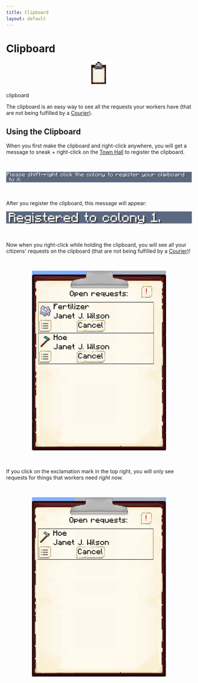 ```yaml
---
title: Clipboard
layout: default
---
```

# Clipboard

<div class="infobox box text-center">
    <p style="text-align:center;"><img src="../../assets/images/icons/minecolonies/clipboard.png" alt="Clipboard"></p>
    <recipe>clipboard</recipe>
</div>

The clipboard is an easy way to see all the requests your workers have (that are not being fulfilled by a [Courier](../../source/workers/forester)).

## Using the Clipboard

When you first make the clipboard and right-click anywhere, you will get a message to sneak + right-click on the [Town Hall](../../source/workers/chickenfarmer) to register the clipboard.

<br>
<p style="text-align:center;"><img src="../../assets/images/misc/clipboardinitmessage.png" alt="Clipboard Initial Message"></p>
<br>

After you register the clipboard, this message will appear:
<br>
<p style="text-align:center;"><img src="../../assets/images/misc/clipboardregistered.png" alt="Clipboard Registered Message"></p>
<br>

Now when you right-click while holding the clipboard, you will see all your citizens' requests on the clipboard (that are not being fulfilled by a [Courier](../../source/workers/forester))!

<br>
<p style="text-align:center;"><img src="../../assets/images/gui/clipboardgui1.png" alt="Clipboard GUI"></p>
<br>

If you click on the exclamation mark in the top right, you will only see requests for things that workers need *right now.*

<br>
<p style="text-align:center;"><img src="../../assets/images/gui/clipboardgui2.png" alt="Clipboard GUI Important Requests"></p>
<br>
